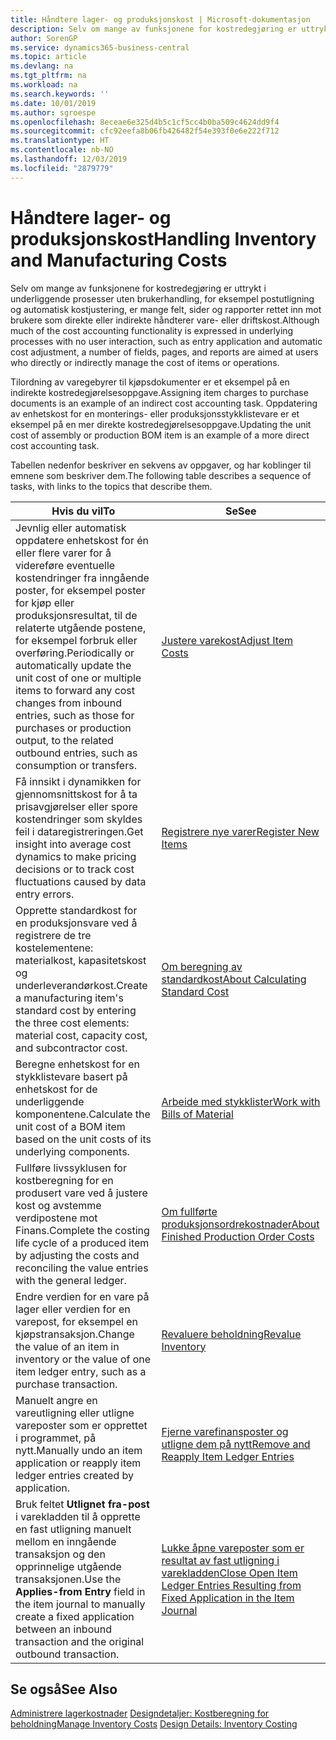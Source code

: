 ```yaml
---
title: Håndtere lager- og produksjonskost | Microsoft-dokumentasjon
description: Selv om mange av funksjonene for kostredegjøring er uttrykt i underliggende prosesser uten brukerhandling, for eksempel postutligning og automatisk kostjustering, er mange felt, sider og rapporter rettet inn mot brukere som direkte eller indirekte håndterer vare- eller driftskost.
author: SorenGP
ms.service: dynamics365-business-central
ms.topic: article
ms.devlang: na
ms.tgt_pltfrm: na
ms.workload: na
ms.search.keywords: ''
ms.date: 10/01/2019
ms.author: sgroespe
ms.openlocfilehash: 8eceae6e325d4b5c1cf5cc4b0ba509c4624dd9f4
ms.sourcegitcommit: cfc92eefa8b06fb426482f54e393f0e6e222f712
ms.translationtype: HT
ms.contentlocale: nb-NO
ms.lasthandoff: 12/03/2019
ms.locfileid: "2879779"
---
```

# <a name="handling-inventory-and-manufacturing-costs"></a><span data-ttu-id="d84fd-103">Håndtere lager- og produksjonskost</span><span class="sxs-lookup"><span data-stu-id="d84fd-103">Handling Inventory and Manufacturing Costs</span></span>
<span data-ttu-id="d84fd-104">Selv om mange av funksjonene for kostredegjøring er uttrykt i underliggende prosesser uten brukerhandling, for eksempel postutligning og automatisk kostjustering, er mange felt, sider og rapporter rettet inn mot brukere som direkte eller indirekte håndterer vare- eller driftskost.</span><span class="sxs-lookup"><span data-stu-id="d84fd-104">Although much of the cost accounting functionality is expressed in underlying processes with no user interaction, such as entry application and automatic cost adjustment, a number of fields, pages, and reports are aimed at users who directly or indirectly manage the cost of items or operations.</span></span>  

 <span data-ttu-id="d84fd-105">Tilordning av varegebyrer til kjøpsdokumenter er et eksempel på en indirekte kostredegjørelsesoppgave.</span><span class="sxs-lookup"><span data-stu-id="d84fd-105">Assigning item charges to purchase documents is an example of an indirect cost accounting task.</span></span> <span data-ttu-id="d84fd-106">Oppdatering av enhetskost for en monterings- eller produksjonsstykklistevare er et eksempel på en mer direkte kostredegjørelsesoppgave.</span><span class="sxs-lookup"><span data-stu-id="d84fd-106">Updating the unit cost of assembly or production BOM item is an example of a more direct cost accounting task.</span></span>  

 <span data-ttu-id="d84fd-107">Tabellen nedenfor beskriver en sekvens av oppgaver, og har koblinger til emnene som beskriver dem.</span><span class="sxs-lookup"><span data-stu-id="d84fd-107">The following table describes a sequence of tasks, with links to the topics that describe them.</span></span>   

|<span data-ttu-id="d84fd-108">**Hvis du vil**</span><span class="sxs-lookup"><span data-stu-id="d84fd-108">**To**</span></span>|<span data-ttu-id="d84fd-109">**Se**</span><span class="sxs-lookup"><span data-stu-id="d84fd-109">**See**</span></span>|  
|------------|-------------|  
|<span data-ttu-id="d84fd-110">Jevnlig eller automatisk oppdatere enhetskost for én eller flere varer for å videreføre eventuelle kostendringer fra inngående poster, for eksempel poster for kjøp eller produksjonsresultat, til de relaterte utgående postene, for eksempel forbruk eller overføring.</span><span class="sxs-lookup"><span data-stu-id="d84fd-110">Periodically or automatically update the unit cost of one or multiple items to forward any cost changes from inbound entries, such as those for purchases or production output, to the related outbound entries, such as consumption or transfers.</span></span>|[<span data-ttu-id="d84fd-111">Justere varekost</span><span class="sxs-lookup"><span data-stu-id="d84fd-111">Adjust Item Costs</span></span>](inventory-how-adjust-item-costs.md)|  
|<span data-ttu-id="d84fd-112">Få innsikt i dynamikken for gjennomsnittskost for å ta prisavgjørelser eller spore kostendringer som skyldes feil i dataregistreringen.</span><span class="sxs-lookup"><span data-stu-id="d84fd-112">Get insight into average cost dynamics to make pricing decisions or to track cost fluctuations caused by data entry errors.</span></span>|[<span data-ttu-id="d84fd-113">Registrere nye varer</span><span class="sxs-lookup"><span data-stu-id="d84fd-113">Register New Items</span></span>](inventory-how-register-new-items.md)|  
|<span data-ttu-id="d84fd-114">Opprette standardkost for en produksjonsvare ved å registrere de tre kostelementene: materialkost, kapasitetskost og underleverandørkost.</span><span class="sxs-lookup"><span data-stu-id="d84fd-114">Create a manufacturing item's standard cost by entering the three cost elements: material cost, capacity cost, and subcontractor cost.</span></span>|[<span data-ttu-id="d84fd-115">Om beregning av standardkost</span><span class="sxs-lookup"><span data-stu-id="d84fd-115">About Calculating Standard Cost</span></span>](finance-about-calculating-standard-cost.md)|  
|<span data-ttu-id="d84fd-116">Beregne enhetskost for en stykklistevare basert på enhetskost for de underliggende komponentene.</span><span class="sxs-lookup"><span data-stu-id="d84fd-116">Calculate the unit cost of a BOM item based on the unit costs of its underlying components.</span></span>|[<span data-ttu-id="d84fd-117">Arbeide med stykklister</span><span class="sxs-lookup"><span data-stu-id="d84fd-117">Work with Bills of Material</span></span>](inventory-how-work-BOMs.md)|  
|<span data-ttu-id="d84fd-118">Fullføre livssyklusen for kostberegning for en produsert vare ved å justere kost og avstemme verdipostene mot Finans.</span><span class="sxs-lookup"><span data-stu-id="d84fd-118">Complete the costing life cycle of a produced item by adjusting the costs and reconciling the value entries with the general ledger.</span></span>|[<span data-ttu-id="d84fd-119">Om fullførte produksjonsordrekostnader</span><span class="sxs-lookup"><span data-stu-id="d84fd-119">About Finished Production Order Costs</span></span>](finance-about-finished-production-order-costs.md)|  
|<span data-ttu-id="d84fd-120">Endre verdien for en vare på lager eller verdien for en varepost, for eksempel en kjøpstransaksjon.</span><span class="sxs-lookup"><span data-stu-id="d84fd-120">Change the value of an item in inventory or the value of one item ledger entry, such as a purchase transaction.</span></span>|[<span data-ttu-id="d84fd-121">Revaluere beholdning</span><span class="sxs-lookup"><span data-stu-id="d84fd-121">Revalue Inventory</span></span>](inventory-how-revalue-inventory.md)|
|<span data-ttu-id="d84fd-122">Manuelt angre en vareutligning eller utligne vareposter som er opprettet i programmet, på nytt.</span><span class="sxs-lookup"><span data-stu-id="d84fd-122">Manually undo an item application or reapply item ledger entries created by application.</span></span>|[<span data-ttu-id="d84fd-123">Fjerne varefinansposter og utligne dem på nytt</span><span class="sxs-lookup"><span data-stu-id="d84fd-123">Remove and Reapply Item Ledger Entries</span></span>](finance-how-to-remove-and-reapply-item-entries.md)|  
|<span data-ttu-id="d84fd-124">Bruk feltet **Utlignet fra-post** i varekladden til å opprette en fast utligning manuelt mellom en inngående transaksjon og den opprinnelige utgående transaksjonen.</span><span class="sxs-lookup"><span data-stu-id="d84fd-124">Use the **Applies-from Entry** field in the item journal to manually create a fixed application between an inbound transaction and the original outbound transaction.</span></span>|[<span data-ttu-id="d84fd-125">Lukke åpne vareposter som er resultat av fast utligning i varekladden</span><span class="sxs-lookup"><span data-stu-id="d84fd-125">Close Open Item Ledger Entries Resulting from Fixed Application in the Item Journal</span></span>](finance-how-to-close-open-item-ledger-entries-resulting-from-fixed-application-in-the-item-journal.md)|  

## <a name="see-also"></a><span data-ttu-id="d84fd-126">Se også</span><span class="sxs-lookup"><span data-stu-id="d84fd-126">See Also</span></span>  
<span data-ttu-id="d84fd-127">[Administrere lagerkostnader](finance-manage-inventory-costs.md)
[Designdetaljer: Kostberegning for beholdning](design-details-inventory-costing.md)</span><span class="sxs-lookup"><span data-stu-id="d84fd-127">[Manage Inventory Costs](finance-manage-inventory-costs.md)
[Design Details: Inventory Costing](design-details-inventory-costing.md)</span></span>

